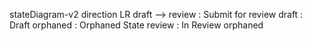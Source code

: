 stateDiagram-v2
    direction LR
    draft --> review : Submit for review
    draft : Draft
    orphaned : Orphaned State
    review : In Review
    orphaned